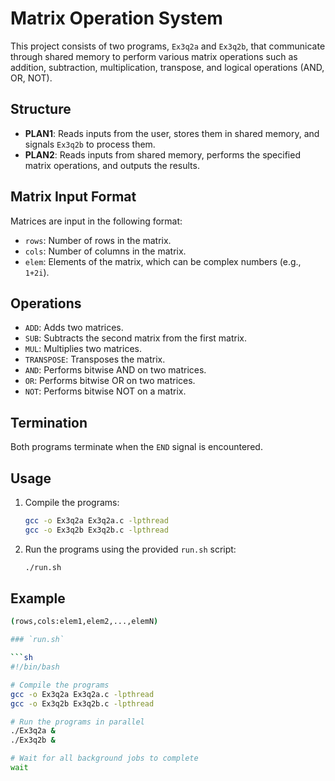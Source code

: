 # Matrix Operation System

This project consists of two programs, `Ex3q2a` and `Ex3q2b`, that communicate through shared memory to perform various matrix operations such as addition, subtraction, multiplication, transpose, and logical operations (AND, OR, NOT).

## Structure

- **PLAN1**: Reads inputs from the user, stores them in shared memory, and signals `Ex3q2b` to process them.
- **PLAN2**: Reads inputs from shared memory, performs the specified matrix operations, and outputs the results.

## Matrix Input Format

Matrices are input in the following format:


- `rows`: Number of rows in the matrix.
- `cols`: Number of columns in the matrix.
- `elem`: Elements of the matrix, which can be complex numbers (e.g., `1+2i`).

## Operations

- `ADD`: Adds two matrices.
- `SUB`: Subtracts the second matrix from the first matrix.
- `MUL`: Multiplies two matrices.
- `TRANSPOSE`: Transposes the matrix.
- `AND`: Performs bitwise AND on two matrices.
- `OR`: Performs bitwise OR on two matrices.
- `NOT`: Performs bitwise NOT on a matrix.

## Termination

Both programs terminate when the `END` signal is encountered.

## Usage

1. Compile the programs:
    ```sh
    gcc -o Ex3q2a Ex3q2a.c -lpthread
    gcc -o Ex3q2b Ex3q2b.c -lpthread
    ```

2. Run the programs using the provided `run.sh` script:
    ```sh
    ./run.sh
    ```

## Example

```sh
(rows,cols:elem1,elem2,...,elemN)

### `run.sh`

```sh
#!/bin/bash

# Compile the programs
gcc -o Ex3q2a Ex3q2a.c -lpthread
gcc -o Ex3q2b Ex3q2b.c -lpthread

# Run the programs in parallel
./Ex3q2a &
./Ex3q2b &

# Wait for all background jobs to complete
wait

